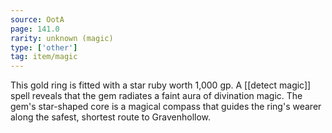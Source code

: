 ```yaml
---
source: OotA
page: 141.0
rarity: unknown (magic)
type: ['other']
tag: item/magic
---
```


This gold ring is fitted with a star ruby worth 1,000 gp. A [[detect magic]] spell reveals that the gem radiates a faint aura of divination magic. The gem's star-shaped core is a magical compass that guides the ring's wearer along the safest, shortest route to Gravenhollow.


